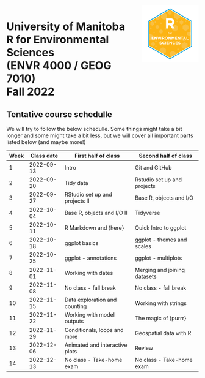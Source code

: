 <img src="img/R_for_EnvSci_2022_version.png" alt="course logo" align="right" height="150pm"/> 


# University of Manitoba </br> R for Environmental Sciences </br> (ENVR 4000 / GEOG 7010) </br> Fall 2022

## Tentative course schedulle

We will try to follow the below schedulle. Some things might take a bit longer and some might take a bit less, but we will cover all important parts listed below (and maybe more!)

Week | Class date | First half of class | Second half of class |
---- | ---------- | ------------------- | -------------------- |
1 | 2022-09-13 | Intro | Git and GitHub |
2 | 2022-09-20 | Tidy data | Rstudio set up and projects |
3 | 2022-09-27 | RStudio set up and projects II | Base R, objects and I/O |
4 | 2022-10-04 | Base R, objects and I/O II | Tidyverse |
5 | 2022-10-11 | R Markdown and {here} | Quick Intro to ggplot |
6 | 2022-10-18 | ggplot basics | ggplot - themes and scales |
7 | 2022-10-25 | ggplot - annotations | ggplot - multiplots |
8 | 2022-11-01 | Working with dates | Merging and joining datasets|
9 | 2022-11-08 | No class - fall break | No class - fall break |
10 | 2022-11-15 | Data exploration and counting | Working with strings |
11 | 2022-11-22 | Working with model outputs | The magic of {purrr} |
12 | 2022-11-29 | Conditionals, loops and more | Geospatial data with R|
13 | 2022-12-06 | Animated and interactive plots | Review |
14 |2022-12-13 | No class - Take-home exam | No class - Take-home exam |
